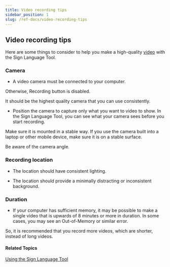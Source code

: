 ```yaml
---
title: Video recording tips
sidebar_position: 1
slug: /ref-docs/video-recording-tips
---
```


## Video recording tips

Here are some things to consider to help you make a high-quality [video](../../../Concepts/Video.md) with the Sign Language Tool.

### Camera

-   A video camera must be connected to your computer.
    

Otherwise, Recording button is disabled.

It should be the highest quality camera that you can use consistently.

-   Position the camera to capture only what you want to video to show. In the Sign Language Tool, you can see what your camera sees before you start recording.
    

Make sure it is mounted in a stable way. If you use the camera built into a laptop or other mobile device, make sure it is on a stable surface.

Be aware of the camera angle.

### Recording location

-   The location should have consistent lighting.
    
-   The location should provide a minimally distracting or inconsistent background.
    

### Duration

-   If your computer has sufficient memory, it may be possible to make a single video that is upwards of 8 minutes or more in duration. In some cases, you may see an Out-of-Memory or similar error.
    

So, it is recommended that you record more videos, which are shorter, instead of long videos.

#### Related Topics

[Using the Sign Language Tool](Using_the_Sign_Languager_Tool.md)